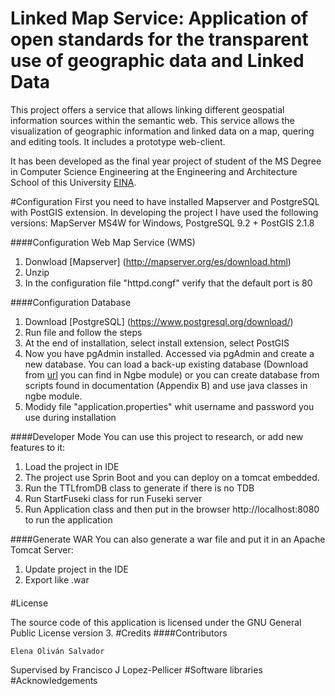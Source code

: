 # Linked Map Service: Application of open standards for the transparent use of geographic data and Linked Data

This project offers a service that allows linking different geospatial information sources within the semantic web.
This service allows the visualization of geographic information and linked data on a map, quering and editing tools. It includes a prototype web-client.

It has been developed as the final year project of student of the MS Degree in Computer Science Engineering at the Engineering and Architecture School of this University [EINA](http://eina.unizar.es/).

#Configuration
First you need to have installed Mapserver and PostgreSQL with PostGIS extension. In developing the project I have used the following versions:
	MapServer MS4W for Windows, 
	PostgreSQL 9.2 + PostGIS 2.1.8

####Configuration Web Map Service (WMS)
 1. Donwload [Mapserver] (http://mapserver.org/es/download.html) 
 2. Unzip
 3. In the configuration file "httpd.congf" verify that the default port is 80

####Configuration Database
1. Download [PostgreSQL] (https://www.postgresql.org/download/)
2. Run file and follow the steps
3. At the end of installation, select install extension, select PostGIS
4. Now you have pgAdmin installed. Accessed via pgAdmin and create a new database.
   You can load a back-up existing database (Download from [url](https://www.dropbox.com/s/jm88qcrnznjvu16/NGBE.backup?dl=0) you can find in Ngbe module) or you can create database from  scripts found in documentation (Appendix B) and use java classes in ngbe module.
5. Modidy file "application.properties" whit username and password you use during installation 

####Developer Mode
You can use this project to research, or add new features to it:

1. Load the project in IDE
2. The project use Sprin Boot and you can deploy on a tomcat embedded.
3. Run the TTLfromDB class to generate if there is no TDB
4. Run StartFuseki class for run Fuseki server
5. Run Application class and then put in the browser http://localhost:8080 to run the application

####Generate WAR
You can also generate a war file and put it in an Apache Tomcat Server:
1. Update project in the IDE
2. Export like .war

####
#License

The source code of this application is licensed under the GNU General Public License version 3.
#Credits
####Contributors

    Elena Oliván Salvador

Supervised by Francisco J Lopez-Pellicer
#Software libraries
#Acknowledgements

     
